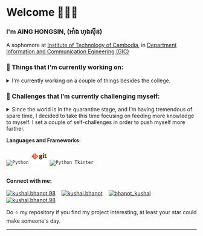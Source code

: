 # Welcome 🙋🏻‍♂️

### I'm AING HONGSIN, (អាំង ហុងស៊ីន)

A sophomore at <a href="http://www.itc.edu.kh/en/">Institute of Technology of Cambodia</a>,  in <a href="https://gic.itc.edu.kh">Department Information and Communication Egineering (GIC)</a>

<h3>💼 Things that I'm currently working on:</h3>
<details>
  <summary>I'm currently working on a couple of things besides the college. </summary>
  <ul>
    <br>
    <li> Learning editing photos by using Adobe Lighroom, as well as drawing some vectors in Adobe Illustrator.</li>
    <li> AInquiring more about UX/UI.</li>
    <li> 🔜</li>
  </ul>
</details>

### 🌱 Challenges that I’m currently challenging myself:
<details>
  <summary> Since the world is in the quarantine stage, and I’m having tremendous of spare time, I decided to take this time focusing on feeding more knowledge to myself. I set a couple of self-challenges in order to push myself more further. </summary>
  <ul>
    <br>
    <li> Challenge 100 day of code for everday</li>
    <li> Avoid over using social media</li>
    <li> Read more books</li>
    <li> Adopting the minimalism life style</li>
    <li> 🔜</li>
  </ul>
</details>



**Languages and Frameworks:**
<p align="left">
  <code><img src="https://res.cloudinary.com/practicaldev/image/fetch/s--ikx9Rm55--/c_limit%2Cf_auto%2Cfl_progressive%2Cq_auto%2Cw_880/https://thepracticaldev.s3.amazonaws.com/i/vlw06nl7olvor7e8fvn0.png" alt="Python" width="40" height="40" /></code>&nbsp;
  <code><img src="https://raw.githubusercontent.com/github/explore/80688e429a7d4ef2fca1e82350fe8e3517d3494d/topics/git/git.png" alt="git" width="40" height="40" /></code>&nbsp;
  <code><img src="https://i.morioh.com/2020/04/23/49d98b5f5e3b.jpg" alt="Python Tkinter" width="60" height="40" />
</code>&nbsp;
</p>

**Connect with me:**
<p align="left">
   <a href="https://web.facebook.com/HonG.XiNN/" target="blank"><img align="center" src="https://cdn.jsdelivr.net/npm/simple-icons@3.0.1/icons/facebook.svg" alt="kushal.bhanot.98" height="40" width="40" /></a> &nbsp;&nbsp;
  <a href="https://www.instagram.com/aing_hongxinn/" target="blank"><img align="center" src="https://cdn.jsdelivr.net/npm/simple-icons@3.0.1/icons/instagram.svg" alt="kushal.bhanot" height="40" width="40" /></a> &nbsp;&nbsp;
  <a href="https://twitter.com/AingSin" target="blank"><img align="center" src="https://cdn.jsdelivr.net/npm/simple-icons@3.0.1/icons/twitter.svg" alt="bhanot_kushal" height="40" width="40" /></a> &nbsp;&nbsp;
  <a href="https://www.spotify.com/us/account/overview/" target="blank"><img align="center" src="https://cdn.jsdelivr.net/npm/simple-icons@3.0.1/icons/spotify.svg" alt="kushal.bhanot.98" height="40" width="40" /></a>
  &nbsp;&nbsp;
  


Do ⭐ my repository if you find my project interesting, at least your star could make someone's day.

---


